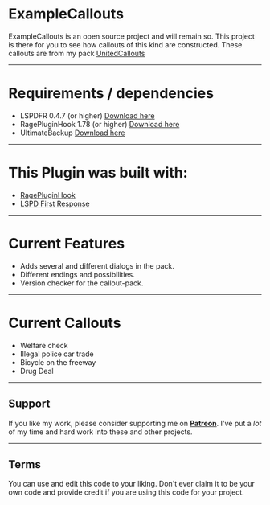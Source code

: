 # ExampleCallouts
ExampleCallouts is an open source project and will remain so.
This project is there for you to see how callouts of this kind are constructed.
These callouts are from my pack <a href="https://www.lcpdfr.com/downloads/gta5mods/scripts/20730-unitedcallouts-robbery-drugs-burglary-more/">UnitedCallouts</a>

--------

 # Requirements / dependencies
- LSPDFR 0.4.7 (or higher) <a href="https://www.lcpdfr.com/files/file/7792-lspd-first-response">Download here</a>
- RagePluginHook 1.78 (or higher) <a href="https://ragepluginhook.net/Downloads.aspx">Download here</a>
- UltimateBackup <a href="https://bejoijo256.wixsite.com/bejoijo/post/ultimate-backup">Download here</a>

--------

# This Plugin was built with:
- <a href="https://ragepluginhook.net/Downloads.aspx">RagePluginHook</a>
- <a href="https://www.lcpdfr.com/files/file/7792-lspd-first-response">LSPD First Response</a>

--------

# Current Features
- Adds several and different dialogs in the pack.
- Different endings and possibilities.
- Version checker for the callout-pack.

--------

# Current Callouts
- Welfare check
- Illegal police car trade
- Bicycle on the freeway
- Drug Deal

--------

## Support
If you like my work, please consider supporting me on [**Patreon**](https://www.patreon.com/vespura). I've put a _lot_ of my time and hard work into these and other projects.

--------

## Terms
You can use and edit this code to your liking. Don't ever claim it to be your own code and provide credit if you are using this code for your project.
